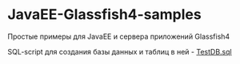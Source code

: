 # JavaEE-Glassfish4-samples
<p align="justify">
  Простые примеры для JavaEE и сервера приложений Glassfish4 
</p>
<p align="justify">
  SQL-script для создания базы данных и таблиц в ней - <a href="http://github.com/SychovIA/JavaEE-Glassfish4-samples/blob/master/TestDB.sql">TestDB.sql</a> 
</p>
